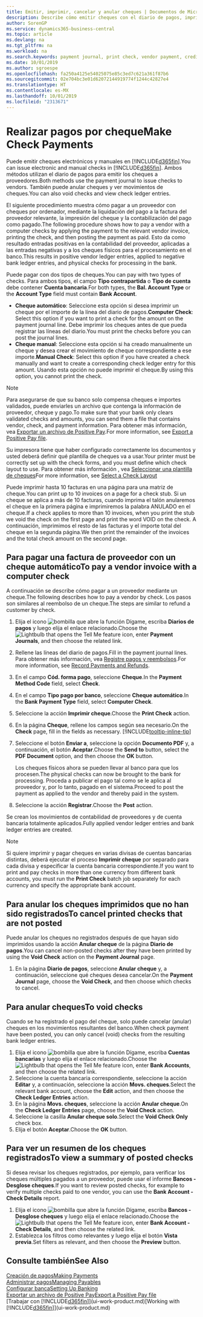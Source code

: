 ```yaml
---
title: Emitir, imprimir, cancelar y anular cheques | Documentos de Microsoft
description: Describe cómo emitir cheques con el diario de pagos, imprimir cheques y anular o ver movimientos de cheques en Business Central.
author: SorenGP
ms.service: dynamics365-business-central
ms.topic: article
ms.devlang: na
ms.tgt_pltfrm: na
ms.workload: na
ms.search.keywords: payment journal, print check, vendor payment, creditor, debt, balance due, AP
ms.date: 10/01/2019
ms.author: sgroespe
ms.openlocfilehash: fa250a4125e54025075e85c3ed7c621a361f87b6
ms.sourcegitcommit: 02e704bc3e01d62072144919774f1244c42827e4
ms.translationtype: HT
ms.contentlocale: es-MX
ms.lasthandoff: 10/01/2019
ms.locfileid: "2313671"
---
```

# <a name="make-check-payments"></a><span data-ttu-id="2a29f-103">Realizar pagos por cheque</span><span class="sxs-lookup"><span data-stu-id="2a29f-103">Make Check Payments</span></span>
<span data-ttu-id="2a29f-104">Puede emitir cheques electrónicos y manuales en [!INCLUDE[d365fin](includes/d365fin_md.md)].</span><span class="sxs-lookup"><span data-stu-id="2a29f-104">You can issue electronic and manual checks in [!INCLUDE[d365fin](includes/d365fin_md.md)].</span></span> <span data-ttu-id="2a29f-105">Ambos métodos utilizan el diario de pagos para emitir los cheques a proveedores.</span><span class="sxs-lookup"><span data-stu-id="2a29f-105">Both methods use the payment journal to issue checks to vendors.</span></span> <span data-ttu-id="2a29f-106">También puede anular cheques y ver movimientos de cheques.</span><span class="sxs-lookup"><span data-stu-id="2a29f-106">You can also void checks and view check ledger entries.</span></span>

<span data-ttu-id="2a29f-107">El siguiente procedimiento muestra cómo pagar a un proveedor con cheques por ordenador, mediante la liquidación del pago a la factura del proveedor relevante, la impresión del cheque y la contabilización del pago como pagado.</span><span class="sxs-lookup"><span data-stu-id="2a29f-107">The following procedure shows how to pay a vendor with a computer checks by applying the payment to the relevant vendor invoice, printing the check, and then posting the payment as paid.</span></span> <span data-ttu-id="2a29f-108">Esto da como resultado entradas positivas en la contabilidad del proveedor, aplicadas a las entradas negativas y a los cheques físicos para el procesamiento en el banco.</span><span class="sxs-lookup"><span data-stu-id="2a29f-108">This results in positive vendor ledger entries, applied to negative bank ledger entries, and physical checks for processing in the bank.</span></span>

<span data-ttu-id="2a29f-109">Puede pagar con dos tipos de cheques.</span><span class="sxs-lookup"><span data-stu-id="2a29f-109">You can pay with two types of checks.</span></span> <span data-ttu-id="2a29f-110">Para ambos tipos, el campo **Tipo contrapartida** o **Tipo de cuenta** debe contener **Cuenta bancaria**.</span><span class="sxs-lookup"><span data-stu-id="2a29f-110">For both types, the **Bal. Account Type** or the **Account Type** field must contain **Bank Account**.</span></span>

- <span data-ttu-id="2a29f-111">**Cheque automático**: Seleccione esta opción si desea imprimir un cheque por el importe de la línea del diario de pagos.</span><span class="sxs-lookup"><span data-stu-id="2a29f-111">**Computer Check**: Select this option if you want to print a check for the amount on the payment journal line.</span></span> <span data-ttu-id="2a29f-112">Debe imprimir los cheques antes de que pueda registrar las líneas del diario.</span><span class="sxs-lookup"><span data-stu-id="2a29f-112">You must print the checks before you can post the journal lines.</span></span>
- <span data-ttu-id="2a29f-113">**Cheque manual**: Seleccione esta opción si ha creado manualmente un cheque y desea crear el movimiento de cheque correspondiente a ese importe.</span><span class="sxs-lookup"><span data-stu-id="2a29f-113">**Manual Check**: Select this option if you have created a check manually and want to create a corresponding check ledger entry for this amount.</span></span> <span data-ttu-id="2a29f-114">Usando esta opción no puede imprimir el cheque.</span><span class="sxs-lookup"><span data-stu-id="2a29f-114">By using this option, you cannot print the check.</span></span>

> [!NOTE]  
> <span data-ttu-id="2a29f-115">Para asegurarse de que su banco solo compensa cheques e importes validados, puede enviarles un archivo que contenga la información de proveedor, cheque y pago.</span><span class="sxs-lookup"><span data-stu-id="2a29f-115">To make sure that your bank only clears validated checks and amounts, you can send them a file that contains vendor, check, and payment information.</span></span> <span data-ttu-id="2a29f-116">Para obtener más información, vea [Exportar un archivo de Positive Pay](finance-how-positive-pay.md).</span><span class="sxs-lookup"><span data-stu-id="2a29f-116">For more information, see [Export a Positive Pay file](finance-how-positive-pay.md).</span></span>

<span data-ttu-id="2a29f-117">Su impresora tiene que haber configurado correctamente los documentos y usted deberá definir qué plantilla de cheques va a usar.</span><span class="sxs-lookup"><span data-stu-id="2a29f-117">Your printer must be correctly set up with the check forms, and you must define which check layout to use.</span></span> <span data-ttu-id="2a29f-118">Para obtener más información , vea [Seleccionar una plantilla de cheques](finance-how-define-check-layouts.md)</span><span class="sxs-lookup"><span data-stu-id="2a29f-118">For more information, see [Select a Check Layout](finance-how-define-check-layouts.md)</span></span>

<span data-ttu-id="2a29f-119">Puede imprimir hasta 10 facturas en una página para una matriz de cheque.</span><span class="sxs-lookup"><span data-stu-id="2a29f-119">You can print up to 10 invoices on a page for a check stub.</span></span> <span data-ttu-id="2a29f-120">Si un cheque se aplica a más de 10 facturas, cuando imprima el talón anularemos el cheque en la primera página e imprimiremos la palabra ANULADO en el cheque.</span><span class="sxs-lookup"><span data-stu-id="2a29f-120">If a check applies to more than 10 invoices, when you print the stub we void the check on the first page and print the word VOID on the check.</span></span> <span data-ttu-id="2a29f-121">A continuación, imprimimos el resto de las facturas y el importe total del cheque en la segunda página.</span><span class="sxs-lookup"><span data-stu-id="2a29f-121">We then print the remainder of the invoices and the total check amount on the second page.</span></span>

## <a name="to-pay-a-vendor-invoice-with-a-computer-check"></a><span data-ttu-id="2a29f-122">Para pagar una factura de proveedor con un cheque automático</span><span class="sxs-lookup"><span data-stu-id="2a29f-122">To pay a vendor invoice with a computer check</span></span>
<span data-ttu-id="2a29f-123">A continuación se describe cómo pagar a un proveedor mediante un cheque.</span><span class="sxs-lookup"><span data-stu-id="2a29f-123">The following describes how to pay a vendor by check.</span></span> <span data-ttu-id="2a29f-124">Los pasos son similares al reembolso de un cheque.</span><span class="sxs-lookup"><span data-stu-id="2a29f-124">The steps are similar to refund a customer by check.</span></span>

1. <span data-ttu-id="2a29f-125">Elija el icono ![bombilla que abre la función Dígame](media/ui-search/search_small.png "Dígame que desea hacer"), escriba **Diarios de pagos** y luego elija el enlace relacionado.</span><span class="sxs-lookup"><span data-stu-id="2a29f-125">Choose the ![Lightbulb that opens the Tell Me feature](media/ui-search/search_small.png "Tell me what you want to do") icon, enter **Payment Journals**, and then choose the related link.</span></span>
2. <span data-ttu-id="2a29f-126">Rellene las líneas del diario de pagos.</span><span class="sxs-lookup"><span data-stu-id="2a29f-126">Fill in the payment journal lines.</span></span> <span data-ttu-id="2a29f-127">Para obtener más información, vea [Registre pagos y reembolsos](payables-how-post-payments-refunds.md).</span><span class="sxs-lookup"><span data-stu-id="2a29f-127">For more information, see [Record Payments and Refunds](payables-how-post-payments-refunds.md).</span></span>
3. <span data-ttu-id="2a29f-128">En el campo **Cód. forma pago**, seleccione **Cheque**.</span><span class="sxs-lookup"><span data-stu-id="2a29f-128">In the **Payment Method Code** field, select **Check**.</span></span>
4. <span data-ttu-id="2a29f-129">En el campo **Tipo pago por banco**, seleccione **Cheque automático**.</span><span class="sxs-lookup"><span data-stu-id="2a29f-129">In the **Bank Payment Type** field, select **Computer Check**.</span></span>
5. <span data-ttu-id="2a29f-130">Seleccione la acción **Imprimir cheque**.</span><span class="sxs-lookup"><span data-stu-id="2a29f-130">Choose the **Print Check** action.</span></span>
6. <span data-ttu-id="2a29f-131">En la página **Cheque**, rellene los campos según sea necesario.</span><span class="sxs-lookup"><span data-stu-id="2a29f-131">On the **Check** page, fill in the fields as necessary.</span></span> [!INCLUDE[tooltip-inline-tip](includes/tooltip-inline-tip_md.md)]
7. <span data-ttu-id="2a29f-132">Seleccione el botón **Enviar a**, seleccione la opción **Documento PDF** y, a continuación, el botón **Aceptar**.</span><span class="sxs-lookup"><span data-stu-id="2a29f-132">Choose the **Send to** button, select the **PDF Document** option, and then choose the **OK** button.</span></span>

    <span data-ttu-id="2a29f-133">Los cheques físicos ahora se pueden llevar al banco para que los procesen.</span><span class="sxs-lookup"><span data-stu-id="2a29f-133">The physical checks can now be brought to the bank for processing.</span></span> <span data-ttu-id="2a29f-134">Proceda a publicar el pago tal como se le aplica al proveedor y, por lo tanto, pagado en el sistema.</span><span class="sxs-lookup"><span data-stu-id="2a29f-134">Proceed to post the payment as applied to the vendor and thereby paid in the system.</span></span>
8. <span data-ttu-id="2a29f-135">Seleccione la acción **Registrar**.</span><span class="sxs-lookup"><span data-stu-id="2a29f-135">Choose the **Post** action.</span></span>

<span data-ttu-id="2a29f-136">Se crean los movimientos de contabilidad de proveedores y de cuenta bancaria totalmente aplicados.</span><span class="sxs-lookup"><span data-stu-id="2a29f-136">Fully applied vendor ledger entries and bank ledger entries are created.</span></span>

> [!NOTE]  
> <span data-ttu-id="2a29f-137">Si quiere imprimir y pagar cheques en varias divisas de cuentas bancarias distintas, deberá ejecutar el proceso **Imprimir cheque** por separado para cada divisa y especificar la cuenta bancaria correspondiente.</span><span class="sxs-lookup"><span data-stu-id="2a29f-137">If you want to print and pay checks in more than one currency from different bank accounts, you must run the **Print Check** batch job separately for each currency and specify the appropriate bank account.</span></span>

## <a name="to-cancel-printed-checks-that-are-not-posted"></a><span data-ttu-id="2a29f-138">Para anular los cheques imprimidos que no han sido registrados</span><span class="sxs-lookup"><span data-stu-id="2a29f-138">To cancel printed checks that are not posted</span></span>
<span data-ttu-id="2a29f-139">Puede anular los cheques no registrados después de que hayan sido imprimidos usando la acción **Anular cheque** de la página **Diario de pagos**.</span><span class="sxs-lookup"><span data-stu-id="2a29f-139">You can cancel non-posted checks after they have been printed by using the **Void Check** action on the **Payment Journal** page.</span></span>

1. <span data-ttu-id="2a29f-140">En la página **Diario de pagos**, seleccione **Anular cheque** y, a continuación, seleccione qué cheques desea cancelar.</span><span class="sxs-lookup"><span data-stu-id="2a29f-140">On the **Payment Journal** page, choose the **Void Check**, and then choose which checks to cancel.</span></span>

## <a name="to-void-checks"></a><span data-ttu-id="2a29f-141">Para anular cheques</span><span class="sxs-lookup"><span data-stu-id="2a29f-141">To void checks</span></span>
<span data-ttu-id="2a29f-142">Cuando se ha registrado el pago del cheque, solo puede cancelar (anular) cheques en los movimientos resultantes del banco.</span><span class="sxs-lookup"><span data-stu-id="2a29f-142">When check payment have been posted, you can only cancel (void) checks from the resulting bank ledger entries.</span></span>

1. <span data-ttu-id="2a29f-143">Elija el icono ![bombilla que abre la función Dígame](media/ui-search/search_small.png "Dígame que desea hacer"), escriba **Cuentas bancarias** y luego elija el enlace relacionado.</span><span class="sxs-lookup"><span data-stu-id="2a29f-143">Choose the ![Lightbulb that opens the Tell Me feature](media/ui-search/search_small.png "Tell me what you want to do") icon, enter **Bank Accounts**, and then choose the related link.</span></span>
2. <span data-ttu-id="2a29f-144">Seleccione la cuenta bancaria correspondiente, seleccione la acción **Editar** y, a continuación, seleccione la acción **Movs. cheques**.</span><span class="sxs-lookup"><span data-stu-id="2a29f-144">Select the relevant bank account, choose the **Edit** action, and then choose the **Check Ledger Entries** action.</span></span>
3. <span data-ttu-id="2a29f-145">En la página **Movs. cheques**, seleccione la acción **Anular cheque**.</span><span class="sxs-lookup"><span data-stu-id="2a29f-145">On the **Check Ledger Entries** page, choose the **Void Check** action.</span></span>
4. <span data-ttu-id="2a29f-146">Seleccione la casilla **Anular cheque solo**.</span><span class="sxs-lookup"><span data-stu-id="2a29f-146">Select the **Void Check Only** check box.</span></span>
5. <span data-ttu-id="2a29f-147">Elija el botón **Aceptar**.</span><span class="sxs-lookup"><span data-stu-id="2a29f-147">Choose the **OK** button.</span></span>

## <a name="to-view-a-summary-of-posted-checks"></a><span data-ttu-id="2a29f-148">Para ver un resumen de los cheques registrados</span><span class="sxs-lookup"><span data-stu-id="2a29f-148">To view a summary of posted checks</span></span>
<span data-ttu-id="2a29f-149">Si desea revisar los cheques registrados, por ejemplo, para verificar los cheques múltiples pagados a un proveedor, puede usar el informe **Bancos - Desglose cheques**.</span><span class="sxs-lookup"><span data-stu-id="2a29f-149">If you want to review posted checks, for example to verify multiple checks paid to one vendor, you can use the **Bank Account - Check Details** report.</span></span>
1. <span data-ttu-id="2a29f-150">Elija el icono ![bombilla que abre la función Dígame](media/ui-search/search_small.png "Dígame que desea hacer"), escriba **Bancos - Desglose cheques** y luego elija el enlace relacionado.</span><span class="sxs-lookup"><span data-stu-id="2a29f-150">Choose the ![Lightbulb that opens the Tell Me feature](media/ui-search/search_small.png "Tell me what you want to do") icon, enter **Bank Account - Check Details**, and then choose the related link.</span></span>
2. <span data-ttu-id="2a29f-151">Establezca los filtros como relevantes y luego elija el botón **Vista previa**.</span><span class="sxs-lookup"><span data-stu-id="2a29f-151">Set filters as relevant, and then choose the **Preview** button.</span></span>

## <a name="see-also"></a><span data-ttu-id="2a29f-152">Consulte también</span><span class="sxs-lookup"><span data-stu-id="2a29f-152">See Also</span></span>
[<span data-ttu-id="2a29f-153">Creación de pagos</span><span class="sxs-lookup"><span data-stu-id="2a29f-153">Making Payments</span></span>](payables-make-payments.md)  
[<span data-ttu-id="2a29f-154">Administrar pagos</span><span class="sxs-lookup"><span data-stu-id="2a29f-154">Managing Payables</span></span>](payables-manage-payables.md)  
[<span data-ttu-id="2a29f-155">Configurar banca</span><span class="sxs-lookup"><span data-stu-id="2a29f-155">Setting Up Banking</span></span>](bank-setup-banking.md)  
[<span data-ttu-id="2a29f-156">Exportar un archivo de Positive Pay</span><span class="sxs-lookup"><span data-stu-id="2a29f-156">Export a Positive Pay file</span></span>](finance-how-positive-pay.md)  
<span data-ttu-id="2a29f-157">[Trabajar con [!INCLUDE[d365fin](includes/d365fin_md.md)]](ui-work-product.md)</span><span class="sxs-lookup"><span data-stu-id="2a29f-157">[Working with [!INCLUDE[d365fin](includes/d365fin_md.md)]](ui-work-product.md)</span></span>  
